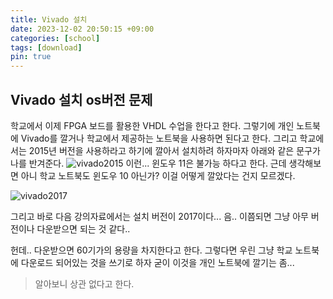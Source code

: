 ```yaml
---
title: Vivado 설치
date: 2023-12-02 20:50:15 +09:00
categories: [school]
tags: [download]
pin: true
---
```

## Vivado 설치 os버전 문제
학교에서 이제 FPGA 보드를 활용한 VHDL 수업을 한다고 한다. 그렇기에 개인 노트북에 Vivado를 깔거나 학교에서 제공하는 노트북을 사용하면 된다고 한다. 그리고 학교에서는 2015년 버전을 사용하라고 하기에 깔아서 설치하려 하자마자 아래와 같은 문구가 나를 반겨준다.
![vivado2015](https://github.com/oil-lamp-cat/oil-lamp-cat.github.io/assets/103806022/e667d345-f8b4-4338-b545-0f15dcc899c8)
이런... 윈도우 11은 불가능 하다고 한다. 근데 생각해보면 아니 학교 노트북도 윈도우 10 아닌가? 이걸 어떻게 깔았다는 건지 모르겠다.

![vivado2017](https://github.com/oil-lamp-cat/oil-lamp-cat.github.io/assets/103806022/c5bbede0-752c-40c0-9023-8c59957181e0)

그리고 바로 다음 강의자료에서는 설치 버전이 2017이다... 음.. 이쯤되면 그냥 아무 버전이나 다운받으면 되는 것 같다..

헌데.. 다운받으면 60기가의 용량을 차지한다고 한다. 그렇다면 우린 그냥 학교 노트북에 다운로드 되어있는 것을 쓰기로 하자 굳이 이것을 개인 노트북에 깔기는 좀...

>알아보니 상관 없다고 한다.